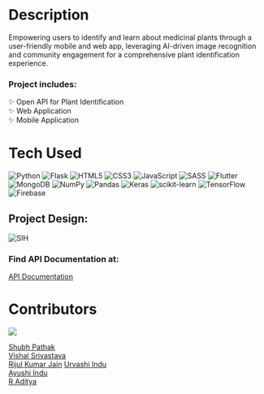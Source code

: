 # Description
Empowering users to identify and learn about medicinal plants through a user-friendly mobile and web app, leveraging AI-driven image recognition and community engagement for a comprehensive plant identification experience.


### Project includes:
✨ Open API for Plant Identification  
✨ Web Application  
✨ Mobile Application  

# Tech Used
 ![Python](https://img.shields.io/badge/python-3670A0?style=for-the-badge&logo=python&logoColor=ffdd54) ![Flask](https://img.shields.io/badge/flask-%23000.svg?style=for-the-badge&logo=flask&logoColor=white) ![HTML5](https://img.shields.io/badge/html5-%23E34F26.svg?style=for-the-badge&logo=html5&logoColor=white) ![CSS3](https://img.shields.io/badge/css3-%231572B6.svg?style=for-the-badge&logo=css3&logoColor=white) ![JavaScript](https://img.shields.io/badge/javascript-%23323330.svg?style=for-the-badge&logo=javascript&logoColor=%23F7DF1E) ![SASS](https://img.shields.io/badge/SASS-hotpink.svg?style=for-the-badge&logo=SASS&logoColor=white) ![Flutter](https://img.shields.io/badge/Flutter-%2302569B.svg?style=for-the-badge&logo=Flutter&logoColor=white) ![MongoDB](https://img.shields.io/badge/MongoDB-%234ea94b.svg?style=for-the-badge&logo=mongodb&logoColor=white) ![NumPy](https://img.shields.io/badge/numpy-%23013243.svg?style=for-the-badge&logo=numpy&logoColor=white) ![Pandas](https://img.shields.io/badge/pandas-%23150458.svg?style=for-the-badge&logo=pandas&logoColor=white) ![Keras](https://img.shields.io/badge/Keras-%23D00000.svg?style=for-the-badge&logo=Keras&logoColor=white) ![scikit-learn](https://img.shields.io/badge/scikit--learn-%23F7931E.svg?style=for-the-badge&logo=scikit-learn&logoColor=white) ![TensorFlow](https://img.shields.io/badge/TensorFlow-%23FF6F00.svg?style=for-the-badge&logo=TensorFlow&logoColor=white) ![Firebase](https://img.shields.io/badge/firebase-%23039BE5.svg?style=for-the-badge&logo=firebase)
      
## Project Design:

![SIH](https://github.com/Vedic-Vaidya/VedicVaidya/assets/59119736/5a6a8ca9-05b5-42e4-a554-4b4ccae281bc)


### Find API Documentation at:
[API Documentation](vedicvaidya.onrender.com)


# Contributors
<a href="https://github.com/Vedic-Vaidya/VedicVaidya/graphs/contributors">
  <img src="https://contrib.rocks/image?repo=Vedic-Vaidya/VedicVaidya" />
</a>


[Shubh Pathak](https://github.com/shubh0614)  
[Vishal Srivastava](https://github.com/Dark8203)  
[Rijul Kumar Jain](https://github.com/rijulJain25)
[Urvashi Indu](https://github.com/urvashi16)  
[Ayushi Indu](https://github.com/ayushi200116)  
[R Aditya](https://github.com/adityarags)  
